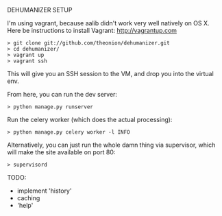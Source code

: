 DEHUMANIZER SETUP

I'm using vagrant, because aalib didn't work very well natively on OS X. Here be instructions to install Vagrant: http://vagrantup.com

    > git clone git://github.com/theonion/dehumanizer.git
    > cd dehumanizer/
    > vagrant up
    > vagrant ssh

This will give you an SSH session to the VM, and drop you into the virtual env. 

From here, you can run the dev server:

    > python manage.py runserver

Run the celery worker (which does the actual processing):

    > python manage.py celery worker -l INFO

Alternatively, you can just run the whole damn thing via supervisor, which will make the site available on port 80:

    > supervisord


TODO:

 - implement 'history'
 - caching
 - 'help'